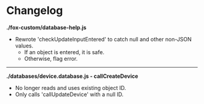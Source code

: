 # Changelog

**./fox-custom/database-help.js**
* Rewrote 'checkUpdateInputEntered' to catch null and other non-JSON values.
	* If an object is entered, it is safe.
	* Otherwise, flag error.

---

**./databases/device.database.js - callCreateDevice**
* No longer reads and uses existing object ID.
* Only calls 'callUpdateDevice' with a null ID.
